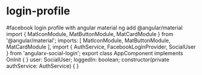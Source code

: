 # login-profile
#facebook login profile with angular material
ng add @angular/material
import {
  MatIconModule,
  MatButtonModule,
  MatCardModule } from '@angular/material';
imports: [
  MatIconModule,
  MatButtonModule,
  MatCardModule
],
import { AuthService, FacebookLoginProvider, SocialUser } from 'angularx-social-login';
export class AppComponent implements OnInit {
}
user: SocialUser;
loggedIn: boolean;
constructor(private authService: AuthService) { }
